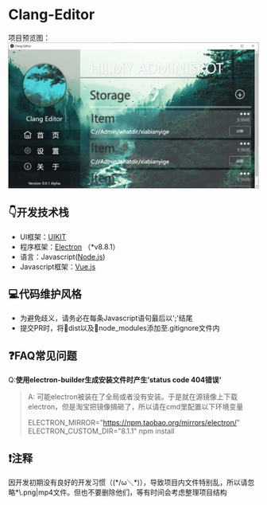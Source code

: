 Clang-Editor
===
项目预览图：
![preview](./preview.png)

## 👇开发技术栈

 - UI框架：[UIKIT](https://getuikit.com/)
 - 程序框架：[Electron](https://www.electronjs.org/) （*v8.8.1）
 - 语言：Javascript([Node.js](http://nodejs.cn/))
 - Javascript框架：[Vue.js](https://cn.vuejs.org/index.html)

## 💻代码维护风格

 - 为避免歧义，请务必在每条Javascript语句最后以';'结尾
 - 提交PR时，将📂dist以及📂node_modules添加至.gitignore文件内
  

## ❓FAQ常见问题
Q:**使用electron-builder生成安装文件时产生’status code 404错误‘**
> A: 可能electron被装在了全局或者没有安装。于是就在源镜像上下载electron，但是淘宝把镜像搞砸了，所以请在cmd里配置以下环境变量
> 
> ELECTRON_MIRROR="https://npm.taobao.org/mirrors/electron/" ELECTRON_CUSTOM_DIR="8.1.1" npm install

## ❗注释
因开发初期没有良好的开发习惯（(\*/ω＼\*)），导致项目内文件特别乱，所以请忽略*\\.png|mp4文件。但也不要删除他们，等有时间会考虑整理项目结构
 